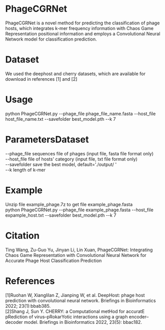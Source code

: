 # PhageCGRNet
PhageCGRNet is a novel method for predicting the classification of phage hosts, which integrates k-mer frequency information with Chaos Game Representation positional information and employs a Convolutional Neural Network model for classification prediction.
# Dataset
We used the deephost and cherry datasets, which are available for download in references [1] and [2] 
# Usage
python PhageCGRNet.py --phage_file phage_file_name.fasta --host_file host_file_name.txt --savefolder best_model.pth --k 7
# ParametersDataset
--phage_file sequences file of phages (input file, fasta file format only)  
--host_file  file of hosts' category (input file, txt file format only)  
--savefolder save the best model, default='./output/ '  
--k  length of k-mer  

# Example
Unzip file example_phage.7z to get file example_phage.fasta  
python PhageCGRNet.py --phage_file example_phage.fasta --host_file expample_host.txt --savefolder best_model.pth --k 7
# Citation
Ting Wang, Zu-Guo Yu, Jinyan Li, Lin Xuan, PhageCGRNet: Integrating Chaos Game Representation with Convolutional Neural Network for Accurate Phage Host Classification Prediction
# References
[1]Ruohan W, Xianglilan Z, Jianping W, et al. DeepHost: phage host prediction with convolutional neural network. Briefings in Bioinformatics 2022; 23(1):bbab385.  
[2]Shang J, Sun Y. CHERRY: a Computational metHod for accuratE pRediction of virus–pRokarYotic interactions using a graph encoder–decoder model. Briefings in Bioinformatics 2022, 23(5): bbac182.
